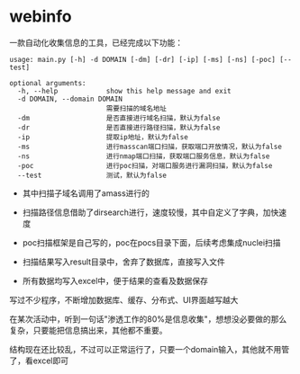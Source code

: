 # webinfo

一款自动化收集信息的工具，已经完成以下功能：
```
usage: main.py [-h] -d DOMAIN [-dm] [-dr] [-ip] [-ms] [-ns] [-poc] [--test]

optional arguments:
  -h, --help            show this help message and exit
  -d DOMAIN, --domain DOMAIN
                        需要扫描的域名地址
  -dm                   是否直接进行域名扫描，默认为false
  -dr                   是否直接进行路径扫描，默认为false
  -ip                   提取ip地址，默认为false
  -ms                   进行masscan端口扫描，获取端口开放情况，默认为false
  -ns                   进行nmap端口扫描，获取端口服务信息，默认为false
  -poc                  进行poc扫描，对端口服务进行漏洞扫描，默认为false
  --test                测试，默认为false
```

- 其中扫描子域名调用了amass进行的
- 扫描路径信息借助了dirsearch进行，速度较慢，其中自定义了字典，加快速度
- poc扫描框架是自己写的，poc在pocs目录下面，后续考虑集成nuclei扫描

- 扫描结果写入result目录中，舍弃了数据库，直接写入文件
- 所有数据均写入excel中，便于结果的查看及数据保存

写过不少程序，不断增加数据库、缓存、分布式、UI界面越写越大

在某次活动中，听到一句话"渗透工作的80%是信息收集"，想想没必要做的那么复杂，只要能把信息搞出来，其他都不重要。

结构现在还比较乱，不过可以正常运行了，只要一个domain输入，其他就不用管了，看excel即可





